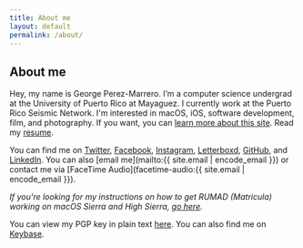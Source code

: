 ```yaml
---
title: About me
layout: default
permalink: /about/
---
```


## About me

Hey, my name is George Perez-Marrero. I’m a computer science undergrad at the University of Puerto Rico at Mayaguez. I currently work at the Puerto Rico Seismic Network. I'm interested in macOS, iOS, software development, film, and photography. If you want, you can [learn more about this site](/site/). Read my [resume](/resume/).

You can find me on [Twitter](https://twitter.com/georgeperez/), [Facebook](https://facebook.com/georgeperezmarrero/), [Instagram](https://instagram.com/georgeperez/), [Letterboxd](https://letterboxd.com/georgeperez/), [GitHub](https://github.com/georgeperez/), and [LinkedIn](https://linkedin.com/in/georgeperezmarrero/). You can also [email me](mailto:{{ site.email | encode_email }}) or contact me via [FaceTime Audio](facetime-audio:{{ site.email | encode_email }}). 

_If you're looking for my instructions on how to get RUMAD (Matricula) working on macOS Sierra and High Sierra, [go here](/matricula)._

You can view my PGP key in plain text [here](/key.txt). You can also find me on [Keybase](https://keybase.io/georgeperezm/).
